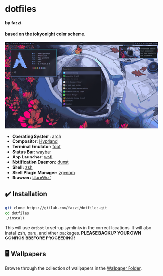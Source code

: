 # dotfiles
#### by fazzi.
#### based on the tokyonight color scheme.

<p align="right">
  <img src="assets/preview.png" alt="Rice Showcase" width="600">
</p>

- **Operating System:** [arch](https://archlinux.org/)
- **Compositor:** [Hyprland](https://github.com/hyprwm/Hyprland)
- **Terminal Emulator:** [foot](https://codeberg.org/dnkl/foot)
- **Status Bar:** [waybar](https://github.com/Alexays/Waybar/)
- **App Launcher:** [wofi](https://hg.sr.ht/~scoopta/wofi)
- **Notification Daemon:** [dunst](https://github.com/dunst-project/dunst)
- **Shell:** [zsh](https://www.zsh.org/)
- **Shell Plugin Manager:** [zgenom](https://github.com/jandamm/zgenom)
- **Browser:** [LibreWolf](https://librewolf.net/)

## ✔️ Installation

```bash
git clone https://gitlab.com/fazzi/dotfiles.git
cd dotfiles
./install
```

This will use `dotbot` to set-up symlinks in the correct locations. It will also install zsh, paru, and other packages. **PLEASE BACKUP YOUR OWN CONFIGS BBEFORE PROCEEDING!**

## 🖥️ Wallpapers

Browse through the collection of wallpapers in the [Wallpaper Folder](https://gitlab.com/fazzi/dotfiles/-/tree/main/walls "walls folder").
